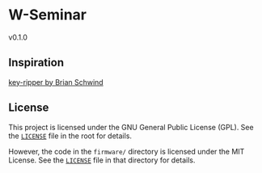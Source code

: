 # W-Seminar

v0.1.0

## Inspiration

[key-ripper by Brian Schwind](https://github.com/bschwind/key-ripper)

## License

This project is licensed under the GNU General Public License (GPL). See the [`LICENSE`](/LICENSE) file in the root for details.

However, the code in the `firmware/` directory is licensed under the MIT License. See the [`LICENSE`](/firmware/LICENSE) file in that directory for details.
